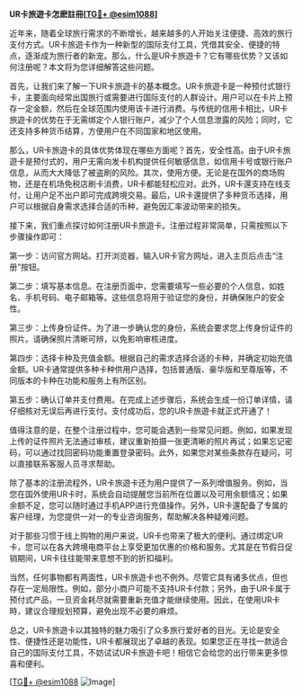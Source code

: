 **UR卡旅遊卡怎麽註冊[[TG💪+ @esim1088](https://t.me/s/esim1088)]**

近年来，随着全球旅行需求的不断增长，越来越多的人开始关注便捷、高效的旅行支付方式。UR卡旅遊卡作为一种新型的国际支付工具，凭借其安全、便捷的特点，逐渐成为旅行者的新宠。那么，什么是UR卡旅遊卡？它有哪些优势？又该如何注册呢？本文将为您详细解答这些问题。

首先，让我们来了解一下UR卡旅遊卡的基本概念。UR卡旅遊卡是一种预付式银行卡，主要面向经常出国旅行或需要进行国际支付的人群设计。用户可以在卡片上预存一定金额，然后在全球范围内使用该卡进行消费。与传统的信用卡相比，UR卡旅遊卡的优势在于无需绑定个人银行账户，减少了个人信息泄露的风险；同时，它还支持多种货币结算，方便用户在不同国家和地区使用。

那么，UR卡旅遊卡的具体优势体现在哪些方面呢？首先，安全性高。由于UR卡旅遊卡是预付式的，用户无需向发卡机构提供任何敏感信息，如信用卡号或银行账户信息，从而大大降低了被盗刷的风险。其次，使用方便。无论是在国外的商场购物，还是在机场免税店刷卡消费，UR卡都能轻松应对。此外，UR卡還支持在线支付，让用户足不出户即可完成跨境交易。最后，UR卡還提供了多种货币选择，用户可以根据自身需求选择合适的币种，避免因汇率波动带来的损失。

接下来，我们重点探讨如何注册UR卡旅遊卡。注册过程非常简单，只需按照以下步骤操作即可：

第一步：访问官方网站。打开浏览器，输入UR卡官方网址，进入主页后点击“注册”按钮。

第二步：填写基本信息。在注册页面中，您需要填写一些必要的个人信息，如姓名、手机号码、电子邮箱等。这些信息将用于验证您的身份，并确保账户的安全性。

第三步：上传身份证件。为了进一步确认您的身份，系统会要求您上传身份证件的照片。请确保照片清晰可辨，以免影响审核进度。

第四步：选择卡种及充值金额。根据自己的需求选择合适的卡种，并确定初始充值金额。UR卡通常提供多种卡种供用户选择，包括普通版、豪华版和至尊版等，不同版本的卡种在功能和服务上有所区别。

第五步：确认订单并支付费用。在完成上述步骤后，系统会生成一份订单详情，请仔细核对无误后再进行支付。支付成功后，您的UR卡旅遊卡就正式开通了！

值得注意的是，在整个注册过程中，您可能会遇到一些常见问题。例如，如果发现上传的证件照片无法通过审核，建议重新拍摄一张更清晰的照片再试；如果忘记密码，可以通过找回密码功能重置登录密码。此外，如果您对某些条款存在疑问，可以直接联系客服人员寻求帮助。

除了基本的注册流程外，UR卡旅遊卡还为用户提供了一系列增值服务。例如，当您在国外使用UR卡时，系统会自动提醒您当前所在位置以及可用余额情况；如果余额不足，您可以随时通过手机APP进行充值操作。另外，UR卡還配备了专属的客户经理，为您提供一对一的专业咨询服务，帮助解决各种疑难问题。

对于那些习惯于线上购物的用户来说，UR卡也带来了极大的便利。通过绑定UR卡，您可以在各大跨境电商平台上享受更加优惠的价格和服务。尤其是在节假日促销期间，UR卡往往能带来意想不到的折扣福利。

当然，任何事物都有两面性，UR卡旅遊卡也不例外。尽管它具有诸多优点，但也存在一定局限性。例如，部分小商户可能不支持UR卡付款；另外，由于UR卡属于预付式产品，一旦资金耗尽就需要重新充值才能继续使用。因此，在使用UR卡時，建议合理规划预算，避免出现不必要的麻烦。

总之，UR卡旅遊卡以其独特的魅力吸引了众多旅行爱好者的目光。无论是安全性、便捷性还是功能性，UR卡都展现出了卓越的表现。如果您正在寻找一款适合自己的国际支付工具，不妨试试UR卡旅遊卡吧！相信它会给您的出行带来更多惊喜和便利。

[[TG💪+ @esim1088](https://t.me/s/esim1088) ![Image](https://i.postimg.cc/4NQfJmqS/Snipaste-2025-05-13-00-14-12.png)]